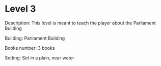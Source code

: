 # Level 3


Description: This level is meant to teach the player about the Parliament Building

Building: Parliament Building

Books number: 3 books

Setting: Set in a plain, near water

